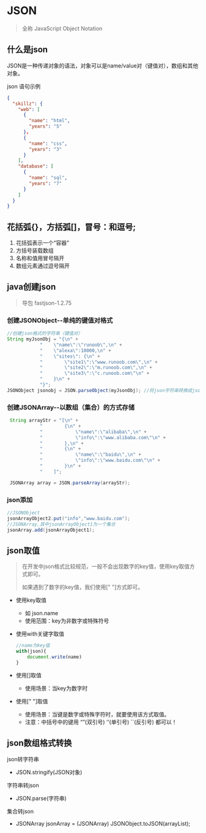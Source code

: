 # JSON

> 全称 JavaScript Object Notation

## 什么是json

JSON是一种传递对象的语法，对象可以是name/value对（键值对），数组和其他对象。

json 语句示例

```json
{
  "skillz": {
    "web": [ 
      {
        "name": "html",
        "years": "5"
      }，
      {
        "name": "css",
        "years": "3" 
      }
    ],
    "database": [
      {
        "name": "sql",
        "years": "7" 
      }
    ]
  }
}
```

## 花括弧{}，方括弧[]，冒号：和逗号;

1. 花括弧表示一个“容器”
2. 方括号装载数组
3. 名称和值用冒号隔开
4. 数组元素通过逗号隔开

## java创建json
> 导包 fastjson-1.2.75

### 创建JSONObject--单纯的键值对格式

```java
//创建json格式的字符串（键值对） 
String myJsonObj = "{\n" +
            "    \"name\":\"runoob\",\n" +
            "    \"alexa\":10000,\n" +
            "    \"sites\": {\n" +
            "        \"site1\":\"www.runoob.com\",\n" +
            "        \"site2\":\"m.runoob.com\",\n" +
            "        \"site3\":\"c.runoob.com\"\n" +
            "    }\n" +
            "}";
JSONObject jsonobj = JSON.parseObject(myJsonObj); //将json字符串转换成jsonObject对象
```

### 创建JSONArray--以数组（集合）的方式存储

```java
 String arrayStr = "[\n" +
            "        {\n" +
            "            \"name\":\"alibaba\",\n" +
            "            \"info\":\"www.alibaba.com\"\n" +
            "        },\n" +
            "        {\n" +
            "            \"name\":\"baidu\",\n" +
            "            \"info\":\"www.baidu.com\"\n" +
            "        }\n" +
            "    ]";

 JSONArray array = JSON.parseArray(arrayStr);
```

### json添加

```java
//JSONObject
jsonArrayObject2.put("info","www.baidu.com");
//JSONArray,其中jsonArrayObject1为一个集合
jsonArray.add(jsonArrayObject1);
```

## json取值
> 在开发中json格式比较规范，一般不会出现数字的key值，使用key取值方式即可。
> 
> 如果遇到了数字的key值，我们使用[" "]方式即可。

- 使用key取值

  - 如 json.name
  - 使用范围：key为非数字或特殊符号

- 使用with关键字取值

  ```javascript
  //name为key值
  with(json){
      document.write(name)
  }
  ```

- 使用[\]取值

  - 使用场景：当key为数字时

- 使用[" "\]取值 

  - 使用场景：当键是数字或特殊字符时，就要使用该方式取值。
  - 注意：中括号中的键用 “”(双引号) ‘’(单引号) ``(反引号) 都可以！

## json数组格式转换

json转字符串

- JSON.stringify(JSON对象)

字符串转json

- JSON.parse(字符串) 

集合转json

- JSONArray jsonArray = (JSONArray) JSONObject.toJSON(arrayList);

